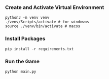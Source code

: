 ### Create and Activate Virtual Environment

```
python3 -m venv venv
./venv/Scripts/activate # for windowos
source ./venv/bin/activate # macos
```

### Install Packages
```
pip install -r requirements.txt
```

### Run the Game
```
python main.py
```